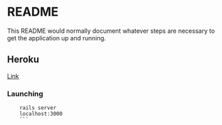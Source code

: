 # README

This README would normally document whatever steps are necessary to get the
application up and running.

## Heroku
[Link](https://gentle-sierra-34272.herokuapp.com/)

### Launching
``` bundle install
    rails server
    localhost:3000
    ```



    


